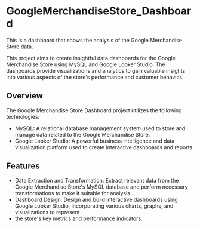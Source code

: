 # GoogleMerchandiseStore_Dashboard
This is a dashboard that shows the analysis of the Google Merchandise Store data.


This project aims to create insightful data dashboards for the Google Merchandise Store using MySQL and Google Looker Studio. The dashboards provide visualizations and analytics to gain valuable insights into various aspects of the store's performance and customer behavior.

## Overview

The Google Merchandise Store Dashboard project utilizes the following technologies:

- MySQL: A relational database management system used to store and manage data related to the Google Merchandise Store.
- Google Looker Studio: A powerful business intelligence and data visualization platform used to create interactive dashboards and reports.

## Features

- Data Extraction and Transformation: Extract relevant data from the Google Merchandise Store's MySQL database and perform necessary transformations to make it suitable for analysis.
- Dashboard Design: Design and build interactive dashboards using Google Looker Studio, incorporating various charts, graphs, and visualizations to represent
- the store's key metrics and performance indicators.
